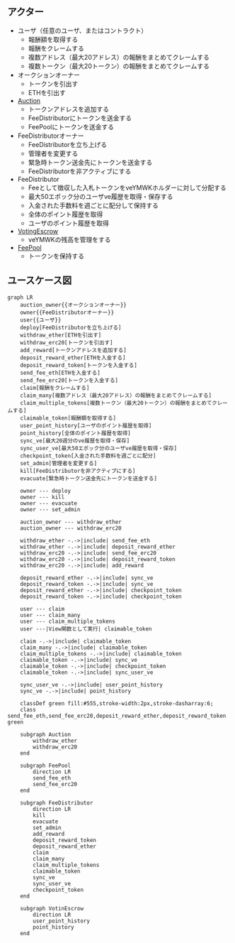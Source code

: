 ## アクター

- ユーザ（任意のユーザ、またはコントラクト）
  - 報酬額を取得する
  - 報酬をクレームする
  - 複数アドレス（最大20アドレス）の報酬をまとめてクレームする
  - 複数トークン（最大20トークン）の報酬をまとめてクレームする
- オークションオーナー
  - トークンを引出す
  - ETHを引出す
- [Auction](../Template/index.md)
  - トークンアドレスを追加する
  - FeeDistributorにトークンを送金する
  - FeePoolにトークンを送金する
- FeeDistributorオーナー
  - FeeDistributorを立ち上げる
  - 管理者を変更する
  - 緊急時トークン送金先にトークンを送金する
  - FeeDistributorを非アクティブにする
- FeeDistributor
  - Feeとして徴収した入札トークンをveYMWKホルダーに対して分配する
  - 最大50エポック分のユーザve履歴を取得・保存する
  - 入金された手数料を週ごとに配分して保持する
  - 全体のポイント履歴を取得
  - ユーザのポイント履歴を取得
- [VotingEscrow](./index.md)
  - veYMWKの残高を管理をする
- [FeePool](../FeePool/index.md)
  - トークンを保持する

## ユースケース図

```mermaid
graph LR
    auction_owner{{オークションオーナー}}
    owner{{FeeDistributorオーナー}}
    user{{ユーザ}}
    deploy[FeeDistributorを立ち上げる]
    withdraw_ether[ETHを引出す]
    withdraw_erc20[トークンを引出す]
    add_reward[トークンアドレスを追加する]
    deposit_reward_ether[ETHを入金する]
    deposit_reward_token[トークンを入金する]
    send_fee_eth[ETHを入金する]
    send_fee_erc20[トークンを入金する]
    claim[報酬をクレームする]
    claim_many[複数アドレス（最大20アドレス）の報酬をまとめてクレームする]
    claim_multiple_tokens[複数トークン（最大20トークン）の報酬をまとめてクレームする]
    claimable_token[報酬額を取得する]
    user_point_history[ユーザのポイント履歴を取得]
    point_history[全体のポイント履歴を取得]
    sync_ve[最大20週分のve履歴を取得・保存]
    sync_user_ve[最大50エポック分のユーザve履歴を取得・保存]
    checkpoint_token[入金された手数料を週ごとに配分]
    set_admin[管理者を変更する]
    kill[FeeDistributorを非アクティブにする]
    evacuate[緊急時トークン送金先にトークンを送金する]

    owner --- deploy
    owner --- kill
    owner --- evacuate
    owner --- set_admin

    auction_owner --- withdraw_ether
    auction_owner --- withdraw_erc20

    withdraw_ether -.->|include| send_fee_eth
    withdraw_ether -.->|include| deposit_reward_ether
    withdraw_erc20 -.->|include| send_fee_erc20
    withdraw_erc20 -.->|include| deposit_reward_token
    withdraw_erc20 -.->|include| add_reward

    deposit_reward_ether -.->|include| sync_ve
    deposit_reward_token -.->|include| sync_ve
    deposit_reward_ether -.->|include| checkpoint_token
    deposit_reward_token -.->|include| checkpoint_token

    user --- claim
    user --- claim_many
    user --- claim_multiple_tokens
    user ---|View関数として実行| claimable_token

    claim -.->|include| claimable_token
    claim_many -.->|include| claimable_token
    claim_multiple_tokens -.->|include| claimable_token
    claimable_token -.->|include| sync_ve
    claimable_token -.->|include| checkpoint_token
    claimable_token -.->|include| sync_user_ve

    sync_user_ve -.->|include| user_point_history
    sync_ve -.->|include| point_history

    classDef green fill:#555,stroke-width:2px,stroke-dasharray:6;
    class send_fee_eth,send_fee_erc20,deposit_reward_ether,deposit_reward_token green

    subgraph Auction
        withdraw_ether
        withdraw_erc20
    end

    subgraph FeePool
        direction LR
        send_fee_eth
        send_fee_erc20
    end

    subgraph FeeDistributor
        direction LR
        kill
        evacuate
        set_admin
        add_reward
        deposit_reward_token
        deposit_reward_ether
        claim
        claim_many
        claim_multiple_tokens
        claimable_token
        sync_ve
        sync_user_ve
        checkpoint_token
    end

    subgraph VotinEscrow
        direction LR
        user_point_history
        point_history
    end

```
